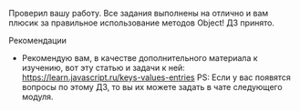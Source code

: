 Проверил вашу работу. Все задания выполнены на отлично и вам плюсик за правильное использование методов Object!
ДЗ принято.

Рекомендации
- Рекомендую вам, в качестве дополнительного материала к изучению, вот эту статью и задачи к ней:
https://learn.javascript.ru/keys-values-entries
PS: Если у вас появятся вопросы по этому ДЗ, то вы их можете задать в чате следующего модуля.
